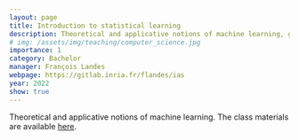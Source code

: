 ```yaml
---
layout: page
title: Introduction to statistical learning
description: Theoretical and applicative notions of machine learning, gradient descent, perceptron, Bayesian models, good practices, NLP etc.
# img: /assets/img/teaching/computer_science.jpg
importance: 1
category: Bachelor
manager: François Landes
webpage: https://gitlab.inria.fr/flandes/ias
year: 2022
show: true
---
```


Theoretical and applicative notions of machine learning. The class materials are available [here](https://gitlab.inria.fr/flandes/ias).
